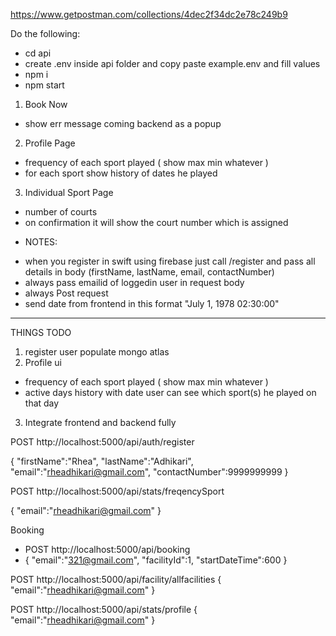 https://www.getpostman.com/collections/4dec2f34dc2e78c249b9

Do the following:

-   cd api
-   create .env inside api folder and copy paste example.env and fill values
-   npm i
-   npm start

1. Book Now

-   show err message coming backend as a popup

2. Profile Page

-   frequency of each sport played ( show max min whatever )
-   for each sport show history of dates he played

3. Individual Sport Page

-   number of courts
-   on confirmation it will show the court number which is assigned

*   NOTES:

-   when you register in swift using firebase just call /register and pass all details in body (firstName, lastName, email, contactNumber)
-   always pass emailid of loggedin user in request body
-   always Post request
-   send date from frontend in this format "July 1, 1978 02:30:00"

---

THINGS TODO

1. register user populate mongo atlas
2. Profile ui

-   frequency of each sport played ( show max min whatever )
-   active days history with date user can see which sport(s) he played on that day

3. Integrate frontend and backend fully

POST http://localhost:5000/api/auth/register

{
"firstName":"Rhea",
"lastName":"Adhikari",
"email":"rheadhikari@gmail.com",
"contactNumber":9999999999
}

POST http://localhost:5000/api/stats/freqencySport

{
"email":"rheadhikari@gmail.com"
}

Booking

-   POST http://localhost:5000/api/booking
-   {
    "email":"321@gmail.com",
    "facilityId":1,
    "startDateTime":600
    }

POST http://localhost:5000/api/facility/allfacilities
{
"email":"rheadhikari@gmail.com"
}

POST http://localhost:5000/api/stats/profile
{
"email":"rheadhikari@gmail.com"
}

